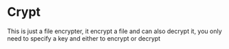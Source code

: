 # Crypt
This is just a file encrypter, it encrypt a file and can also decrypt it, you only need to specify a key and either to encrypt or decrypt
